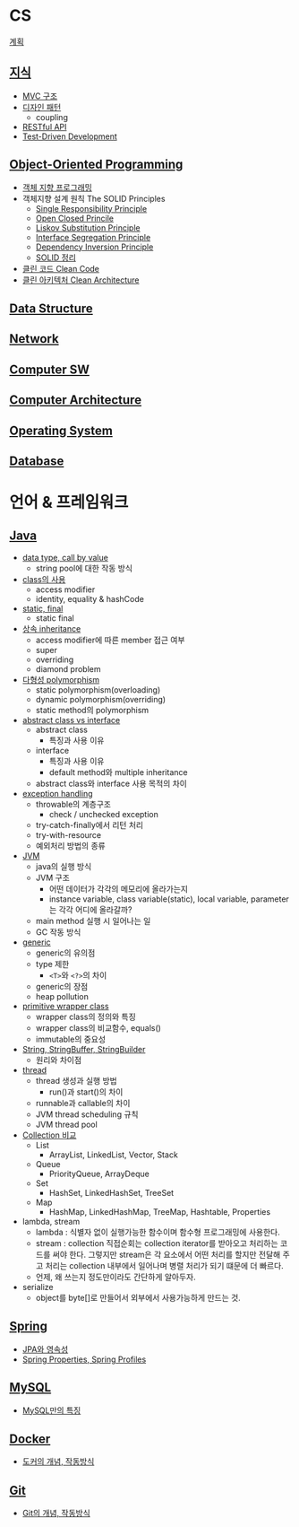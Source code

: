 # CS

[계획](./plan.md)

## [지식]()
 - [MVC 구조]()
 - [디자인 패턴]()
   - coupling
 - [RESTful API]()
 - [Test-Driven Development]()

## [Object-Oriented Programming](https://hyelie.tistory.com/category/CS/OOP)
 - [객체 지향 프로그래밍](https://hyelie.tistory.com/entry/%EA%B0%9D%EC%B2%B4%EC%A7%80%ED%96%A5-%ED%94%84%EB%A1%9C%EA%B7%B8%EB%9E%98%EB%B0%8D-Object-Oriented-Programming)
 - 객체지향 설계 원칙 The SOLID Principles
   - [Single Responsibility Principle](https://hyelie.tistory.com/entry/OOP-SOLID-Single-Responsibility-Principle)
   - [Open Closed Princile](https://hyelie.tistory.com/entry/OOP-SOLID-Open-Closed-Principle)
   - [Liskov Substitution Principle](https://hyelie.tistory.com/entry/OOP-SOLID-Liskov-Substitution-Principle)
   - [Interface Segregation Principle](https://hyelie.tistory.com/entry/OOP-SOLID-Interface-Segregation-Principle)
   - [Dependency Inversion Principle](https://hyelie.tistory.com/entry/OOP-SOLID-Dependency-Inversion-Principle)
   - [SOLID 정리](https://hyelie.tistory.com/entry/OOP-SOLID-%EC%A0%95%EB%A6%AC)
 - [클린 코드 Clean Code](https://hyelie.tistory.com/entry/%EB%8B%A4%EC%8B%9C-%EC%93%B0%EB%8A%94-Clean-Code)
 - [클린 아키텍처 Clean Architecture](https://hyelie.tistory.com/entry/Clean-Architecture-%EC%A0%95%EB%A6%AC)

## [Data Structure]()

## [Network]()

## [Computer SW]()

## [Computer Architecture]()

## [Operating System]()

## [Database]()

# 언어 & 프레임워크

## [Java]()
- [data type, call by value](https://hyelie.tistory.com/entry/Data-types-String-constant-pool-Call-by-value)
  - string pool에 대한 작동 방식
- [class의 사용](https://hyelie.tistory.com/entry/Java-Class)
  - access modifier
  - identity, equality & hashCode
- [static, final](https://hyelie.tistory.com/entry/Java-static-final)
  - static final
- [상속 inheritance](https://hyelie.tistory.com/entry/Java-Inheritance)
  - access modifier에 따른 member 접근 여부
  - super
  - overriding
  - diamond problem
- [다형성 polymorphism](https://hyelie.tistory.com/entry/Java-Polymorphism)
  - static polymorphism(overloading)
  - dynamic polymorphism(overriding)
  - static method의 polymorphism
- [abstract class vs interface](https://hyelie.tistory.com/entry/Java-abstract-class-vs-interface)
  - abstract class
    - 특징과 사용 이유
  - interface
    - 특징과 사용 이유
    - default method와 multiple inheritance
  - abstract class와 interface 사용 목적의 차이
- [exception handling](https://hyelie.tistory.com/entry/Java-Exception-Handling)
  - throwable의 계층구조
    - check / unchecked exception
  - try-catch-finally에서 리턴 처리
  - try-with-resource
  - 예외처리 방법의 종류
- [JVM](https://hyelie.tistory.com/entry/Java-Java-Virtual-Machine)
  - java의 실행 방식
  - JVM 구조
    - 어떤 데이터가 각각의 메모리에 올라가는지
    - instance variable, class variable(static), local variable, parameter는 각각 어디에 올라갈까?
  - main method 실행 시 일어나는 일
  - GC 작동 방식   
- [generic](https://hyelie.tistory.com/entry/Java-Generic)
  - generic의 유의점
  - type 제한
    - `<T>`와 `<?>`의 차이
  - generic의 장점
  - heap pollution
- [primitive wrapper class](https://hyelie.tistory.com/entry/Java-Primitive-Wrapper-Class)
  - wrapper class의 정의와 특징
  - wrapper class의 비교함수, equals()
  - immutable의 중요성
- [String, StringBuffer, StringBuilder](https://hyelie.tistory.com/entry/Java-String-vs-StringBuffer-vs-StringBuilder)
  - 원리와 차이점
- [thread](https://hyelie.tistory.com/entry/Java-Multi-Thread)
  - thread 생성과 실행 방법
    - run()과 start()의 차이
  - runnable과 callable의 차이
  - JVM thread scheduling 규칙
  - JVM thread pool
- [Collection 비교](https://hyelie.tistory.com/entry/Java-Collection)
  - List
    -  ArrayList, LinkedList, Vector, Stack
  - Queue
    - PriorityQueue, ArrayDeque
  - Set
    - HashSet, LinkedHashSet, TreeSet
  - Map
    - HashMap, LinkedHashMap, TreeMap, Hashtable, Properties
- lambda, stream
  - lambda : 식별자 없이 실행가능한 함수이며 함수형 프로그래밍에 사용한다.
  - stream : collection 직접순회는 collection iterator를 받아오고 처리하는 코드를 써야 한다. 그렇지만 stream은 각 요소에서 어떤 처리를 할지만 전달해 주고 처리는 collection 내부에서 일어나며 병렬 처리가 되기 떄문에 더 빠르다.
  - 언제, 왜 쓰는지 정도만이라도 간단하게 알아두자.
- serialize
  - object를 byte[]로 만들어서 외부에서 사용가능하게 만드는 것.

## [Spring]()
 - [JPA와 영속성]()
 - [Spring Properties, Spring Profiles]()

## [MySQL]()
 - [MySQL만의 특징]()

## [Docker]()
 - [도커의 개념, 작동방식]()

## [Git]()
 - [Git의 개념, 작동방식]()
    
</br>
